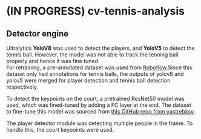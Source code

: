 # (IN PROGRESS) cv-tennis-analysis
 
## Detector engine
Ultralytics **YoloV8** was used to detect the players, and **YoloV5** to detect the tennis ball. However, the model was not able to track the tenning ball properly and hence it was fine tuned.<br>
For retraining, a pre-annotated dataset was used from [Roboflow](https://universe.roboflow.com/viren-dhanwani/tennis-ball-detection/dataset/6#).Since this dataset only had annotations for tennis balls, the outputs of yolov8 and yolov5 were merged for player detection and tennis ball detection respectively.<br>

To detect the keypoints on the court, a pretrained ResNet50 model was used, which was fined-tuned by adding a FC layer at the end. The dataset to fine-tune this model was sourced from [this GitHub repo from yastrebksv](https://github.com/yastrebksv/TennisCourtDetector?tab=readme-ov-file).

The player detector module was detecting multiple people in the frame. To handle this, the court keypoints were used.
